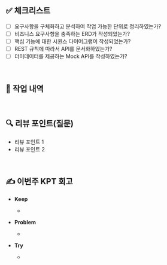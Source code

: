 ## **✅ 체크리스트**
<!-- 
스스로 만족스러운 과제를 제출했는지 확인하기 위해 체크하는 항목들입니다. 최소한 다음의 기준을 만족시키지 못한다면, 좋은 피드백을 받을 수 없습니다.
-->
- [ ] 요구사항을 구체화하고 분석하여 작업 가능한 단위로 정리하였는가?
- [ ] 비즈니스 요구사항을 충족하는 ERD가 작성되었는가?
- [ ] 핵심 기능에 대한 시퀀스 다이어그램이 작성되었는가?
- [ ] REST 규칙에 따라서 API를 문서화하였는가?
- [ ] 더미데이터를 제공하는 Mock API를 작성하였는가?

<br/>

## **🔨 작업 내역**

<br/>

## **🔍 리뷰 포인트(질문)**
- 리뷰 포인트 1
- 리뷰 포인트 2
<!-- - 리뷰어가 특히 확인해야 할 부분이나 신경 써야 할 코드가 있다면 명확히 작성해주세요.(최대 2개)
  
  좋은 예:
  - `ErrorMessage` 컴포넌트의 상태 업데이트 로직이 적절한지 검토 부탁드립니다.
  - 추가한 유닛 테스트(`LoginError.test.js`)의 테스트 케이스가 충분한지 확인 부탁드립니다.

  나쁜 예:
  - 개선사항을 알려주세요.
  - 코드 전반적으로 봐주세요.
  - 뭘 질문할지 모르겠어요. -->

<br/>

## **✍️ 이번주 KPT 회고**

- **Keep**
    - <!-- 유지해야 할 좋은 점 -->

- **Problem**
    - <!--개선이 필요한 점-->

- **Try**
    - <!-- 새롭게 시도할 점 -->